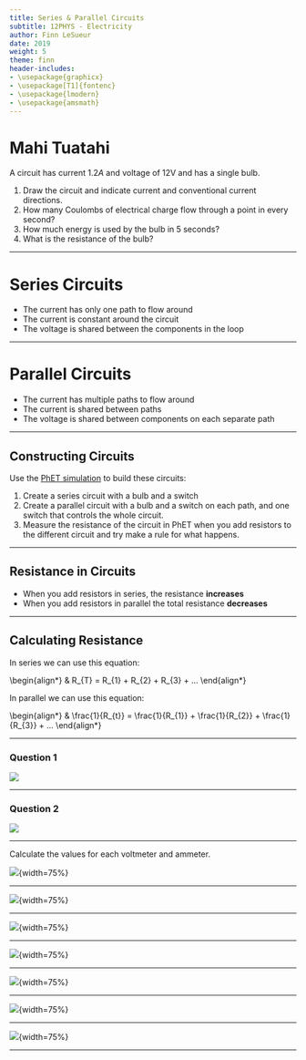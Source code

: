 ```yaml
---
title: Series & Parallel Circuits
subtitle: 12PHYS - Electricity
author: Finn LeSueur
date: 2019
weight: 5
theme: finn
header-includes:
- \usepackage{graphicx}
- \usepackage[T1]{fontenc}
- \usepackage{lmodern}
- \usepackage{amsmath}
---
```


# Mahi Tuatahi

A circuit has current $1.2A$ and voltage of 12V and has a single bulb.

1. Draw the circuit and indicate current and conventional current directions.
2. How many Coulombs of electrical charge flow through a point in every second?
3. How much energy is used by the bulb in 5 seconds?
4. What is the resistance of the bulb?

---

# Series Circuits

- The current has only one path to flow around
- The current is constant around the circuit
- The voltage is shared between the components in the loop

---

# Parallel Circuits

- The current has multiple paths to flow around
- The current is shared between paths
- The voltage is shared between components on each separate path

---

## Constructing Circuits

Use the [PhET simulation](https://phet.colorado.edu/sims/html/circuit-construction-kit-dc/latest/circuit-construction-kit-dc_en.html) to build these circuits:

1. Create a series circuit with a bulb and a switch
2. Create a parallel circuit with a bulb and a switch on each path, and one switch that controls the whole circuit.
3. Measure the resistance of the circuit in PhET when you add resistors to the different circuit and try make a rule for what happens.

---

## Resistance in Circuits

- When you add resistors in series, the resistance __increases__
- When you add resistors in parallel the total resistance __decreases__

---

## Calculating Resistance

In series we can use this equation:

\begin{align*}
    & R_{T} = R_{1} + R_{2} + R_{3} + ...
\end{align*}

In parallel we can use this equation:

\begin{align*}
    & \frac{1}{R_{t}} = \frac{1}{R_{1}} + \frac{1}{R_{2}} + \frac{1}{R_{3}} + ...
\end{align*}

---

### Question 1

![](../assets/7-resistance-parallel-1.png)

---

### Question 2

![](../assets/7-resistance-parallel-2.png)

---

Calculate the values for each voltmeter and ammeter.

![](../assets/7-dc-1.png){width=75%}

---

![](../assets/7-dc-2.png){width=75%}

---

![](../assets/7-dc-3.png){width=75%}

---

![](../assets/7-dc-4.png){width=75%}

---

![](../assets/7-dc-5.png){width=75%}

---

![](../assets/7-dc-6.png){width=75%}

---

![](../assets/7-dc-answers.png){width=75%}

---
